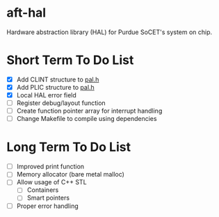 # aft-hal
Hardware abstraction library (HAL) for Purdue SoCET's system on chip.

# Short Term To Do List
- [x] Add CLINT structure to [pal.h](https://github.com/Purdue-SoCET/aft-hal/blob/main/src/pal/pal.h)
- [x] Add PLIC structure to [pal.h](https://github.com/Purdue-SoCET/aft-hal/blob/main/src/pal/pal.h)
- [x] Local HAL error field
- [ ] Register debug/layout function
- [ ] Create function pointer array for interrupt handling
- [ ] Change Makefile to compile using dependencies

# Long Term To Do List
- [ ] Improved print function
- [ ] Memory allocator (bare metal malloc)
- [ ] Allow usage of C++ STL
    - [ ] Containers
    - [ ] Smart pointers
- [ ] Proper error handling